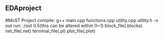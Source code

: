 ## EDAproject
#MoST Project 
compile: g++ main.cpp functions.cpp utility.cpp utility.h -o out
run: ./out 0.5(this can be altered within 0~1) block_file(.blocks) net_file(.net) terminal_file(.pl) plot_file(.plot) 
